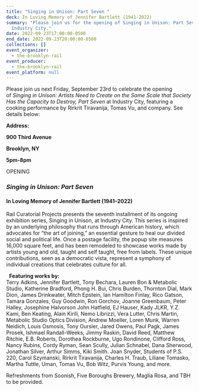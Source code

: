 ```yaml
---
title: "Singing in Unison: Part Seven "
deck: In Loving Memory of Jennifer Bartlett (1941-2022)
summary: "Please join us for the opening of Singing in Unison: Part Seven at
  Industry City."
date: 2022-09-23T17:00:00-0500
end_date: 2022-09-23T20:00:00-0500
collections: []
event_organizer:
  - the-brooklyn-rail
event_producer:
  - the-brooklyn-rail
event_platform: null
---
```

Please join us next Friday, September 23rd to celebrate the opening of *Singing in Unison: Artists Need to Create on the Same Scale that Society Has the Capacity to Destroy, Part Seven* at Industry City, featuring a cooking performance by Rirkrit Tiravanija, Tomas Vu, and company. See details below:



**Address:** 

**900 Third Avenue** 

**Brooklyn, NY** 

**5pm-8pm**



OPENING

### *Singing in Unison: Part Seven*

#### In Loving Memory of Jennifer Bartlett (1941–2022)

Rail Curatorial Projects presents the seventh installment of its ongoing exhibition series, Singing in Unison, at Industry City. This series is inspired by an underlying philosophy that runs through American history, which advocates for “the art of joining,” an essential gesture to heal our divided social and political life. Once a postage facility, the popup site measures 16,000 square feet, and has been remodeled to showcase works made by artists young and old, taught and self taught, free from labels. These unique contributions, seen as a democratic vista, represent a symphony of individual creations that celebrates culture for all.

  **Featuring works by:**\
Terry Adkins, Jennifer Bartlett, Tony Bechara, Lauren Bon & Metabolic Studio, Katherine Bradford, Phong H. Bui, Chris Burden, Thornton Dial, Mark Dion, James Drinkwater, Mitch Epstein, Ian Hamilton Finlay, Rico Gatson, Tamara Gonzales, Guy Goodwin, Ron Gorchov, Joanne Greenbaum, Peter Halley, Josephine Halvorson John Hatfield, EJ Hauser, Kady JLKR, Y.Z. Kami, Ben Keating, Alain Kirili, Nemo Librizzi, Vera Lutter, Chris Martin, Metabolic Studio Optics Division, Andrew Moeller, Loren Munk, Warren Neidich, Louis Osmosis, Tony Oursler, Jared Owens, Paul Pagk, James Prosek, Ishmael Randall-Weeks, Jimmy Raskin, David Reed, Matthew Ritchie, E.B. Roberts, Dorothea Rockburne, Ugo Rondinone, Clifford Ross, Nancy Rubins, Cordy Ryman, Sean Scully, Julian Schnabel, Dana Sherwood, Jonathan Silver, Arthur Simms, Kiki Smith. Joan Snyder, Students of P.S. 220, Carol Szymanski, Rirkrit Tiravanija, Charles H. Traub, Liliane Tomasko, Martha Tuttle, Uman, Tomas Vu, Bob Witz, Purvis Young, and more.

Refreshments from Soonish, Five Boroughs Brewery, Maglia Rosa, and TBH to be provided.